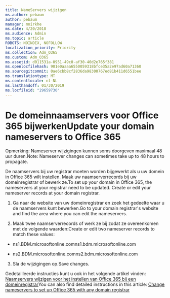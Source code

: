 ```yaml
---
title: NameServers wijzigen
ms.author: pebaum
author: pebaum
manager: mnirkhe
ms.date: 4/20/2018
ms.audience: Admin
ms.topic: article
ROBOTS: NOINDEX, NOFOLLOW
localization_priority: Priority
ms.collection: Adm_O365
ms.custom: Adm_O365
ms.assetid: d011531a-0951-49c0-af30-40d2e765f381
ms.openlocfilehash: 901e0aaaa6550059318bfce35a2e97ad60a71360
ms.sourcegitcommit: 0ae6cbb8cf2836da98300767ed81b411d6551bee
ms.translationtype: MT
ms.contentlocale: nl-NL
ms.lasthandoff: 01/30/2019
ms.locfileid: "29659730"
---
```

# <a name="update-your-domain-nameservers-to-office-365"></a><span data-ttu-id="9b61a-102">De domeinnaamservers voor Office 365 bijwerken</span><span class="sxs-lookup"><span data-stu-id="9b61a-102">Update your domain nameservers to Office 365</span></span>

<span data-ttu-id="9b61a-103">Opmerking: Nameserver wijzigingen kunnen soms doorgeven maximaal 48 uur duren.</span><span class="sxs-lookup"><span data-stu-id="9b61a-103">Note: Nameserver changes can sometimes take up to 48 hours to propagate.</span></span>
  
<span data-ttu-id="9b61a-p101">De naamservers bij uw registrar moeten worden bijgewerkt als u uw domein in Office 365 wilt instellen. Maak uw naamserverrecords bij uw domeinregistrar of bewerk ze.</span><span class="sxs-lookup"><span data-stu-id="9b61a-p101">To set up your domain in Office 365, the nameservers at your registrar need to be updated. Create or edit your nameserver records at your domain registrar.</span></span>
  
1. <span data-ttu-id="9b61a-106">Ga naar de website van uw domeinregistrar en zoek het gedeelte waar u de naamservers kunt bewerken.</span><span class="sxs-lookup"><span data-stu-id="9b61a-106">Go to your domain registrar's website and find the area where you can edit the nameservers.</span></span>
    
2. <span data-ttu-id="9b61a-107">Maak twee naamserverrecords of werk ze bij zodat ze overeenkomen met de volgende waarden:</span><span class="sxs-lookup"><span data-stu-id="9b61a-107">Create or edit two nameserver records to match these values:</span></span>
    
  - <span data-ttu-id="9b61a-108">ns1.BDM.microsoftonline.com</span><span class="sxs-lookup"><span data-stu-id="9b61a-108">ns1.bdm.microsoftonline.com</span></span>
    
  - <span data-ttu-id="9b61a-109">ns2.BDM.microsoftonline.com</span><span class="sxs-lookup"><span data-stu-id="9b61a-109">ns2.bdm.microsoftonline.com</span></span>
    
3. <span data-ttu-id="9b61a-110">Sla de wijzigingen op.</span><span class="sxs-lookup"><span data-stu-id="9b61a-110">Save changes.</span></span>
    
<span data-ttu-id="9b61a-111">Gedetailleerde instructies kunt u ook in het volgende artikel vinden: [Naamservers wijzigen voor het instellen van Office 365 bij een domeinregistrar](https://support.office.com/article/https://support.office.com/article/Change-nameservers-at-any-domain-registrar-to-set-up-Office-365-a8b487a9-2a45-4581-9dc4-5d28a47010a2.aspx)</span><span class="sxs-lookup"><span data-stu-id="9b61a-111">You can also find detailed instructions in this article: [Change nameservers to set up Office 365 with any domain registrar](https://support.office.com/article/https://support.office.com/article/Change-nameservers-at-any-domain-registrar-to-set-up-Office-365-a8b487a9-2a45-4581-9dc4-5d28a47010a2.aspx)</span></span>
  

